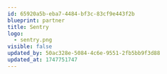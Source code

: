 ```yaml
---
id: 65920a5b-eba7-4484-bf3c-83cf9e443f2b
blueprint: partner
title: Sentry
logo:
  - sentry.png
visible: false
updated_by: 50ac328e-5084-4c6e-9551-2fb5bb9f3d88
updated_at: 1747751747
---
```


